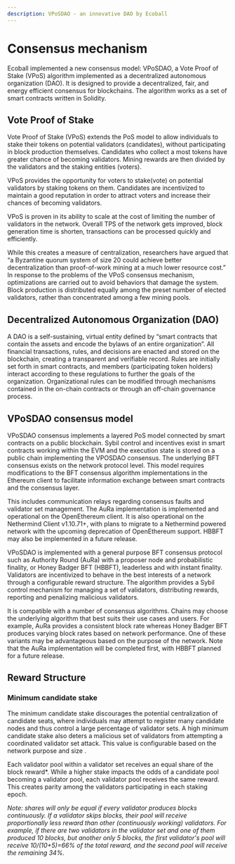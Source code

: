 ```yaml
---
description: VPoSDAO - an innovative DAO by Ecoball
---
```


# Consensus mechanism

Ecoball implemented a new consensus model: VPoSDAO, a Vote Proof of Stake (VPoS) algorithm implemented as a decentralized autonomous organization (DAO). It is designed to provide a decentralized, fair, and energy efficient consensus for blockchains. The algorithm works as a set of smart contracts written in Solidity.&#x20;

## Vote Proof of Stake <a href="vote-proof-of-stake" id="vote-proof-of-stake"></a>

Vote Proof of Stake (VPoS) extends the PoS model to allow individuals to stake their tokens on potential validators (candidates), without participating in block production themselves. Candidates who collect a most tokens have greater chance of becoming validators. Mining rewards are then divided by the validators and the staking entities (voters).

VPoS provides the opportunity for voters to stake(vote) on potential validators by staking tokens on them. Candidates are incentivized to maintain a good reputation in order to attract voters and increase their chances of becoming validators.

VPoS is proven in its ability to scale at the cost of limiting the number of validators in the network. Overall TPS of the network gets improved, block generation time is shorten, transactions can be processed quickly and efficiently.

While this creates a measure of centralization, researchers have argued that “a Byzantine quorum system of size 20 could achieve better decentralization than proof-of-work mining at a much lower resource cost.” In response to the problems of the VPoS consensus mechanism, optimizations are carried out to avoid behaviors that damage the system. Block production is distributed equally among the preset number of elected validators, rather than concentrated among a few mining pools.

## Decentralized Autonomous Organization (DAO) <a href="decentralized-autonomous-organization-dao" id="decentralized-autonomous-organization-dao"></a>

A DAO is a self-sustaining, virtual entity defined by “smart contracts that contain the assets and encode the bylaws of an entire organization”. All financial transactions, rules, and decisions are enacted and stored on the blockchain, creating a transparent and verifiable record. Rules are initially set forth in smart contracts, and members (participating token holders) interact according to these regulations to further the goals of the organization. Organizational rules can be modified through mechanisms contained in the on-chain contracts or through an off-chain governance process.

## VPoSDAO consensus model <a href="vposdao-consensus-model" id="vposdao-consensus-model"></a>

VPoSDAO consensus implements a layered PoS model connected by smart contracts on a public blockchain. Sybil control and incentives exist in smart contracts working within the EVM and the execution state is stored on a public chain implementing the VPOSDAO consensus. The underlying BFT consensus exists on the network protocol level. This model requires modifications to the BFT consensus algorithm implementations in the Ethereum client to facilitate information exchange between smart contracts and the consensus layer.

This includes communication relays regarding consensus faults and validator set management. The AuRa implementation is implemented and operational on the OpenEthereum client. It is also operational on the Nethermind Client v1.10.71+, with plans to migrate to a Nethermind powered network with the upcoming deprecation of OpenEthereum support. HBBFT may also be implemented in a future release.

VPoSDAO is implemented with a general purpose BFT consensus protocol such as Authority Round (AuRa) with a proposer node and probabilistic finality, or Honey Badger BFT (HBBFT), leaderless and with instant finality. Validators are incentivized to behave in the best interests of a network through a configurable reward structure. The algorithm provides a Sybil control mechanism for managing a set of validators, distributing rewards, reporting and penalizing malicious validators.

It is compatible with a number of consensus algorithms. Chains may choose the underlying algorithm that best suits their use cases and users. For example, AuRa provides a consistent block rate whereas Honey Badger BFT produces varying block rates based on network performance. One of these variants may be advantageous based on the purpose of the network. Note that the AuRa implementation will be completed first, with HBBFT planned for a future release.

## Reward Structure <a href="reward-structure" id="reward-structure"></a>

### Minimum candidate stake <a href="minimum-candidate-stake" id="minimum-candidate-stake"></a>

The minimum candidate stake discourages the potential centralization of candidate seats, where individuals may attempt to register many candidate nodes and thus control a large percentage of validator sets. A high minimum candidate stake also deters a malicious set of validators from attempting a coordinated validator set attack. This value is configurable based on the network purpose and size .

Each validator pool within a validator set receives an equal share of the block reward\*. While a higher stake impacts the odds of a candidate pool becoming a validator pool, each validator pool receives the same reward. This creates parity among the validators participating in each staking epoch.

_Note: shares will only be equal if every validator produces blocks continuously. If a validator skips blocks, their pool will receive proportionally less reward than other (continuously working) validators. For example, if there are two validators in the validator set and one of them produced 10 blocks, but another only 5 blocks, the first validator's pool will receive 10/(10+5)=66% of the total reward, and the second pool will receive the remaining 34%._
